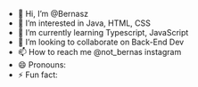 - 👋 Hi, I’m @Bernasz
- 👀 I’m interested in Java, HTML, CSS
- 🌱 I’m currently learning Typescript, JavaScript
- 💞️ I’m looking to collaborate on Back-End Dev
- 📫 How to reach me @not_bernas instagram
- 😄 Pronouns: 
- ⚡ Fun fact: 

<!---
Bernasz/Bernasz is a ✨ special ✨ repository because its `README.md` (this file) appears on your GitHub profile.
You can click the Preview link to take a look at your changes.
--->
